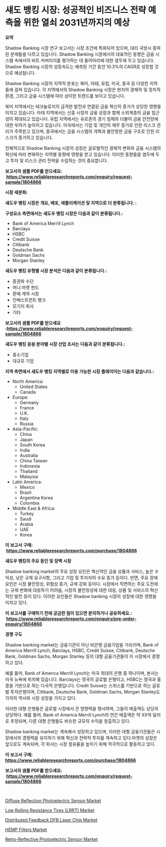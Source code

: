 <p><h1>섀도 뱅킹 시장: 성공적인 비즈니스 전략 예측을 위한 열쇠 2031년까지의 예상</h1></p><p><strong>요약</strong></p>
<p><p>Shadow Banking 시장 연구 보고서는 시장 조건에 특화되어 있으며, 대리 국방시 증여된 문제들을 다루고 있습니다. Shadow Banking 시장에서의 대표적인 동향은 금융 시스템 속에서의 비트 커버리지를 평가하는 데 들어마리에 대한 염두에 두고 있습니다. Shadow Banking 시장의 성장속도는 예측된 기간 동안 10.3%의 CAGR로 성장할 것으로 예상됩니다.</p><p>Shadow Banking 시장의 지역적 분포는 북미, 아태, 유럽, 미국, 중국 등 다양한 지역들에 걸쳐 있습니다. 각 지역에서의 Shadow Banking 시장은 현지의 경제적 및 정치적 환경, 그리고 금융 시스템에 따라 상이한 트렌드를 보이고 있습니다.</p><p>북미 지역에서는 테크놀로지의 급격한 발전과 연결된 금융 혁신의 증가가 상당한 영향을 미치고 있습니다. 아태 지역에서는 신흥 시장의 금융 성장과 함께 소외계층의 금융 접근성이 확대되고 있습니다. 유럽 지역에서는 유로존의 경기 침체와 더불어 금융 안전망에 대한 우려가 높아지고 있습니다. 미국에서는 기업 및 개인의 채무 증가로 인한 리스크 관리가 주목받고 있으며, 중국에서는 금융 시스템의 개혁과 불안정한 금융 구조로 인한 리스크가 증가하고 있습니다.</p><p>전체적으로 Shadow Banking 시장의 성장은 글로벌적인 경제적 변화와 금융 시스템의 혁신에 따라 변화하는 지역별 동향에 영향을 받고 있습니다. 이러한 동향들을 염두에 두고 투자 및 리스크 관리 전략을 수립하는 것이 중요합니다.</p></p>
<p><strong>보고서의 샘플 PDF를 받으세요: &nbsp;<a href="https://www.reliableresearchreports.com/enquiry/request-sample/1804866">https://www.reliableresearchreports.com/enquiry/request-sample/1804866</a></strong></p>
<p><strong>시장 세분화:</strong></p>
<p><strong> 섀도우 뱅킹 시장은 개요, 배포, 애플리케이션 및 지역으로 더 분류됩니다. :</strong></p>
<p><strong>구성요소 측면에서는 섀도우 뱅킹 시장은 다음과 같이 분류됩니다.:</strong></p>
<p><ul><li>Bank of America Merrill Lynch</li><li>Barclays</li><li>HSBC</li><li>Credit Suisse</li><li>Citibank</li><li>Deutsche Bank</li><li>Goldman Sachs</li><li>Morgan Stanley</li></ul></p>
<p><strong> 섀도우 뱅킹 유형별 시장 분석은 다음과 같이 분류됩니다.:</strong></p>
<p><ul><li>증권화 수단</li><li>머니 마켓 펀드</li><li>환매 계약 시장</li><li>인베스트먼트 뱅크</li><li>모기지 회사</li><li>기타</li></ul></p>
<p><strong>보고서의 샘플 PDF를 받으세요 :<a href="https://www.reliableresearchreports.com/enquiry/request-sample/1804866">https://www.reliableresearchreports.com/enquiry/request-sample/1804866</a></strong></p>
<p><strong> 섀도우 뱅킹 응용 분야별 시장 산업 조사는 다음과 같이 분류됩니다.:</strong></p>
<p><ul><li>중소기업</li><li>대규모 기업</li></ul></p>
<p><strong>지역 측면에서 섀도우 뱅킹 지역별로 이용 가능한 시장 플레이어는 다음과 같습니다.:</strong></p>
<p><ul>
    <li>
        North America:
        <ul>
            <li>United States</li>
            <li>Canada</li>
        </ul>
    </li>
    <li>
        Europe:
        <ul>
            <li>Germany</li>
            <li>France</li>
            <li>U.K.</li>
            <li>Italy</li>
            <li>Russia</li>
        </ul>
    </li>
    <li>
        Asia-Pacific:
        <ul>
            <li>China</li>
            <li>Japan</li>
            <li>South Korea</li>
            <li>India</li>
            <li>Australia</li>
            <li>China Taiwan</li>
            <li>Indonesia</li>
            <li>Thailand</li>
            <li>Malaysia</li>
        </ul>
    </li>
    <li>
        Latin America:
        <ul>
            <li>Mexico</li>
            <li>Brazil</li>
            <li>Argentina Korea</li>
            <li>Colombia</li>
        </ul>
    </li>
    <li>
        Middle East & Africa:
        <ul>
            <li>Turkey</li>
            <li>Saudi</li>
            <li>Arabia</li>
            <li>UAE</li>
            <li>Korea</li>
        </ul>
    </li>
    </ul></p>
<p><strong>이 보고서 구매: &nbsp;<a href="https://www.reliableresearchreports.com/purchase/1804866">https://www.reliableresearchreports.com/purchase/1804866</a></strong></p>
<p><strong>섀도우 뱅킹의 주요 동인 및 장벽 시장</strong></p>
<p><p>Shadow banking market의 주요 성장 요인은 혁신적인 금융 상품과 서비스, 높은 수익성, 낮은 규제 요구사항, 그리고 기업 및 투자자의 수요 증가 등이다. 반면, 주요 장애 요인은 시장 불안정성, 위험성 증가, 규제 강화 등이다. 시장에서 직면하는 주요 도전에는 규제 변화에 대응하기 어려움, 시장의 불안정성에 대한 대응, 상품 및 서비스의 혁신적인 발전 등이 있다. 이러한 요인들은 Shadow banking 시장의 성장에 대한 영향을 미치고 있다.</p></p>
<p><strong>이 보고서를 구매하기 전에 궁금한 점이 있으면 문의하거나 공유하세요.: &nbsp;<a href="https://www.reliableresearchreports.com/enquiry/pre-order-enquiry/1804866">https://www.reliableresearchreports.com/enquiry/pre-order-enquiry/1804866</a></strong></p>
<p><strong>경쟁 구도</strong></p>
<p><p>Shadow banking market는 금융기관이 아닌 비은행 금융기업을 가리키며, Bank of America Merrill Lynch, Barclays, HSBC, Credit Suisse, Citibank, Deutsche Bank, Goldman Sachs, Morgan Stanley 등의 대형 금융기관들이 이 시장에서 경쟁하고 있다.</p><p>예를 들어, Bank of America Merrill Lynch는 미국 최대의 은행 중 하나이며, 본사는 미국 뉴욕에 위치해 있습니다. Barclays는 영국의 글로벌 은행이고, HSBC는 영국과 홍콩을 기반으로 하는 다국적 은행입니다. Credit Suisse는 스위스를 기반으로 하는 글로벌 투자은행이며, Citibank, Deutsche Bank, Goldman Sachs, Morgan Stanley도 각자의 역사와 시장 성장을 가지고 있다.</p><p>이러한 대형 은행들은 글로벌 시장에서 큰 영향력을 행사하며, 그들의 매출액도 상당히 상당하다. 예를 들어, Bank of America Merrill Lynch의 연간 매출액은 약 XX억 달러로 추정되며, 다른 대형 은행들도 비슷한 규모의 수익을 창출하고 있다.</p><p>Shadow banking market는 계속해서 성장하고 있으며, 이러한 대형 금융기관들은 시장에서의 경쟁력을 유지하기 위해 혁신과 전략적 투자를 계속하고 있다.마켓의 성장은 앞으로도 계속되며, 각 회사는 시장 점유율을 높이기 위해 적극적으로 활동하고 있다.</p></p>
<p><strong>이 보고서 구매: &nbsp; <a href="https://www.reliableresearchreports.com/purchase/1804866">https://www.reliableresearchreports.com/purchase/1804866</a></strong></p>
<p><strong>보고서의 샘플 PDF를 받으세요: &nbsp;<a href="https://www.reliableresearchreports.com/enquiry/request-sample/1804866">https://www.reliableresearchreports.com/enquiry/request-sample/1804866</a></strong><strong></strong></p>
<p>&nbsp;</p>
<p><p><a href="https://lydian-appliance-61d.notion.site/Diffuse-Reflection-Photoelectric-Sensor-Market-Provides-a-Comprehensive-Analysis-Including-a-Macro-O-3474698d75a64ad1893fb2104115b4b2">Diffuse Reflection Photoelectric Sensor Market</a></p><p><a href="https://view.publitas.com/reportprime-1/low-rolling-resistance-tires-lrrt-market-size-share-trends-analysis-report-by-material-by-type-by-end-user-by-region-and-segment-forecasts-2024-2031/">Low Rolling Resistance Tires (LRRT) Market</a></p><p><a href="https://github.com/nicoletavirag/Market-Research-Report-List-2/blob/main/distributed-feedback-dfb-laser-chip-market.md">Distributed Feedback DFB Laser Chip Market</a></p><p><a href="https://github.com/mauripalmi/Market-Research-Report-List-2/blob/main/hemp-filters-market.md">HEMP Filters Market</a></p><p><a href="https://summer-dogwood-3e9.notion.site/Retro-Reflective-Photoelectric-Sensor-Market-Provides-Detailed-Segmentation-of-this-Market-based-on--57e07433e4c445fabbd8c2b44067bb38">Retro-Reflective Photoelectric Sensor Market</a></p></p>